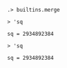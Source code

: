 ```ucm
.> builtins.merge
```

```unison
> 'sq

sq = 2934892384
```

```unison
> 'sq

sq = 2934892384
```
